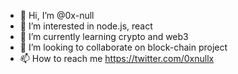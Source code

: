 - 👋 Hi, I’m @0x-null
- 👀 I’m interested in node.js, react
- 🌱 I’m currently learning crypto and web3 
- 💞️ I’m looking to collaborate on block-chain project
- 📫 How to reach me https://twitter.com/0xnullx

<!---
0x-null/0x-null is a ✨ special ✨ repository because its `README.md` (this file) appears on your GitHub profile.
You can click the Preview link to take a look at your changes.
--->

